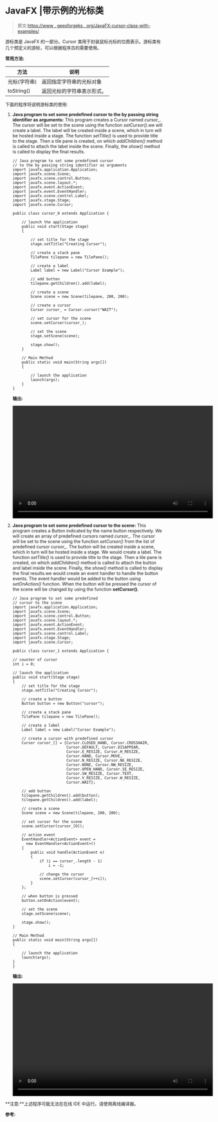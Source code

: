 # JavaFX |带示例的光标类

> 原文:[https://www . geesforgeks . org/JavaFX-cursor-class-with-examples/](https://www.geeksforgeeks.org/javafx-cursor-class-with-examples/)

游标类是 JavaFX 的一部分。Cursor 类用于封装鼠标光标的位图表示。游标类有几个预定义的游标，可以根据程序员的需要使用。

**常用方法:**

| 方法 | 说明 |
| --- | --- |
| 光标(字符串) | 返回指定字符串的光标对象 |
| toString() | 返回光标的字符串表示形式。 |

下面的程序将说明游标类的使用:

1.  **Java program to set some predefined cursor to the by passing string identifier as arguments:** This program creates a Cursor named *cursor_*. The cursor will be set to the scene using the function *setCursor()*.we will create a label. The label will be created inside a scene, which in turn will be hosted inside a stage. The function *setTitle()* is used to provide title to the stage. Then a tile pane is created, on which *addChildren()* method is called to attach the label inside the scene. Finally, the *show()* method is called to display the final results.

    ```
    // Java program to set some predefined cursor
    // to the by passing string identifier as arguments
    import javafx.application.Application;
    import javafx.scene.Scene;
    import javafx.scene.control.Button;
    import javafx.scene.layout.*;
    import javafx.event.ActionEvent;
    import javafx.event.EventHandler;
    import javafx.scene.control.Label;
    import javafx.stage.Stage;
    import javafx.scene.Cursor;

    public class cursor_0 extends Application {

        // launch the application
        public void start(Stage stage)
        {

            // set title for the stage
            stage.setTitle("Creating Cursor");

            // create a stack pane
            TilePane tilepane = new TilePane();

            // create a label
            Label label = new Label("Cursor Example");

            // add button
            tilepane.getChildren().add(label);

            // create a scene
            Scene scene = new Scene(tilepane, 200, 200);

            // create a cursor
            Cursor cursor_ = Cursor.cursor("WAIT");

            // set cursor for the scene
            scene.setCursor(cursor_);

            // set the scene
            stage.setScene(scene);

            stage.show();
        }

        // Main Method
        public static void main(String args[])
        {

            // launch the application
            launch(args);
        }
    }
    ```

    **输出:**

    <video class="wp-video-shortcode" id="video-217275-1" width="640" height="360" preload="metadata" controls=""><source type="video/mp4" src="https://media.geeksforgeeks.org/wp-content/uploads/Cursor_1.mp4?_=1">[https://media.geeksforgeeks.org/wp-content/uploads/Cursor_1.mp4](https://media.geeksforgeeks.org/wp-content/uploads/Cursor_1.mp4)</video>
2.  **Java program to set some predefined cursor to the scene:** This program creates a Button indicated by the name button respectively. We will create an array of predefined cursors named *cursor_*. The cursor will be set to the scene using the function *setCursor()* from the list of predefined cursor *cursor_*. The button will be created inside a scene, which in turn will be hosted inside a stage. We would create a label. The function *setTitle()* is used to provide title to the stage. Then a tile pane is created, on which *addChildren()* method is called to attach the button and label inside the scene. Finally, the *show()* method is called to display the final results.we would create an event handler to handle the button events. The event handler would be added to the button using *setOnAction()* function. When the button will be pressed the cursor of the scene will be changed by using the function **setCursor()**.

    ```
    // Java program to set some predefined
    // cursor to the scene
    import javafx.application.Application;
    import javafx.scene.Scene;
    import javafx.scene.control.Button;
    import javafx.scene.layout.*;
    import javafx.event.ActionEvent;
    import javafx.event.EventHandler;
    import javafx.scene.control.Label;
    import javafx.stage.Stage;
    import javafx.scene.Cursor;

    public class cursor_1 extends Application {

    // counter of cursor
    int i = 0;

    // launch the application
    public void start(Stage stage)
    {
        // set title for the stage
        stage.setTitle("Creating Cursor");

        // create a button
        Button button = new Button("cursor");

        // create a stack pane
        TilePane tilepane = new TilePane();

        // create a label
        Label label = new Label("Cursor Example");

        // create a cursor with predefined cursor
        Cursor cursor_[] = {Cursor.CLOSED_HAND, Cursor.CROSSHAIR,
                            Cursor.DEFAULT, Cursor.DISAPPEAR, 
                            Cursor.E_RESIZE, Cursor.H_RESIZE, 
                            Cursor.HAND, Cursor.MOVE, 
                            Cursor.N_RESIZE, Cursor.NE_RESIZE, 
                            Cursor.NONE, Cursor.NW_RESIZE, 
                            Cursor.OPEN_HAND, Cursor.SE_RESIZE, 
                            Cursor.SW_RESIZE, Cursor.TEXT, 
                            Cursor.V_RESIZE, Cursor.W_RESIZE,
                            Cursor.WAIT};

        // add button
        tilepane.getChildren().add(button);
        tilepane.getChildren().add(label);

        // create a scene
        Scene scene = new Scene(tilepane, 200, 200);

        // set cursor for the scene
        scene.setCursor(cursor_[0]);

        // action event
        EventHandler<ActionEvent> event = 
          new EventHandler<ActionEvent>() 
        {
            public void handle(ActionEvent e)
            {
                if (i == cursor_.length - 1)
                    i = -1;

                // change the cursor
                scene.setCursor(cursor_[++i]);
            }
        };

        // when button is pressed
        button.setOnAction(event);

        // set the scene
        stage.setScene(scene);

        stage.show();
    }

    // Main Method
    public static void main(String args[])
    {

        // launch the application
        launch(args);
    }
    }
    ```

    **输出:**

    <video class="wp-video-shortcode" id="video-217275-2" width="640" height="360" preload="metadata" controls=""><source type="video/mp4" src="https://media.geeksforgeeks.org/wp-content/uploads/Cursor_1.mp4?_=2">[https://media.geeksforgeeks.org/wp-content/uploads/Cursor_1.mp4](https://media.geeksforgeeks.org/wp-content/uploads/Cursor_1.mp4)</video>

**注意:**上述程序可能无法在在线 IDE 中运行。请使用离线编译器。

**参考:**